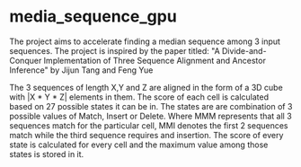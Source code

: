 # media_sequence_gpu
The project aims to accelerate finding a median sequence among 3 input sequences. The project is inspired by the paper titled:
"A Divide-and-Conquer Implementation of Three Sequence Alignment and Ancestor Inference" by Jijun Tang and Feng Yue

The 3 sequences of length X,Y and Z are aligned in the form of a 3D cube with |X * Y * Z| elements in them. The score of each cell is calculated based on 27 possible states it can be in. The states are are combination of 3 possible values of Match, Insert or Delete.
Where MMM represents that all 3 sequences match for the particular cell, MMI denotes the first 2 sequences match while the third sequence requires and insertion.
The score of every state is calculated for every cell and the maximum value among those states is stored in it.
